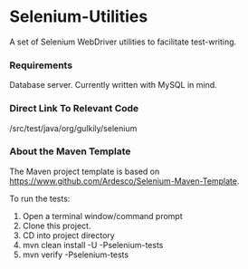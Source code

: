 Selenium-Utilities
==================

A set of Selenium WebDriver utilities to facilitate test-writing.

### Requirements

Database server. Currently written with MySQL in mind.

### Direct Link To Relevant Code

/src/test/java/org/gulkily/selenium

### About the Maven Template

The Maven project template is based on https://www.github.com/Ardesco/Selenium-Maven-Template.

To run the tests:

1. Open a terminal window/command prompt
2. Clone this project.
3. CD into project directory
4. mvn clean install -U -Pselenium-tests
5. mvn verify -Pselenium-tests

